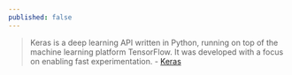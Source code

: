 ```yaml
---
published: false
---
```

> Keras is a deep learning API written in Python, running on top of the machine learning platform TensorFlow. It was developed with a focus on enabling fast experimentation. - [Keras](https://keras.io/)
